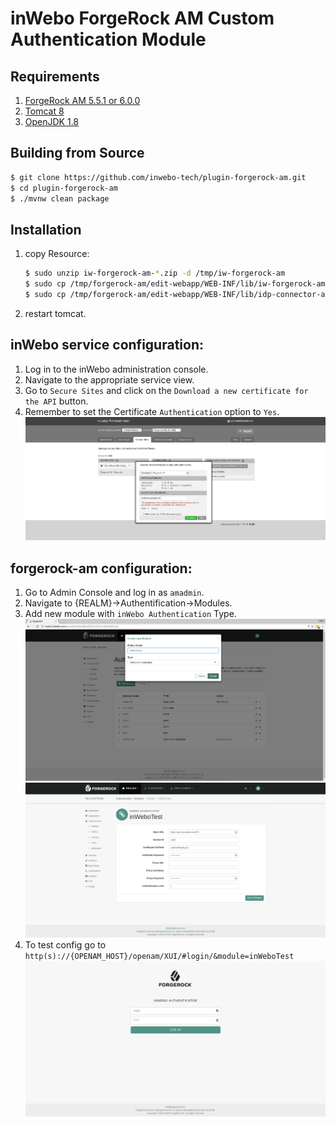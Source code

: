  inWebo ForgeRock AM Custom Authentication Module
 =======================================================
 
 Requirements
 ------------
 
 1. [ForgeRock AM 5.5.1 or 6.0.0](https://www.forgerock.com/platform/access-management)
 1. [Tomcat 8](http://apache.mediamirrors.org/tomcat/tomcat-8/v8.5.30/bin/apache-tomcat-8.5.30.tar.gz)
 1. [OpenJDK 1.8](http://openjdk.java.net/)
 
 Building from Source
 --------------------
 
 ```bash
 $ git clone https://github.com/inwebo-tech/plugin-forgerock-am.git
 $ cd plugin-forgerock-am 
 $ ./mvnw clean package
 ```
 
 Installation
 ------------

1. copy Resource:

    ```bash
    $ sudo unzip iw-forgerock-am-*.zip -d /tmp/iw-forgerock-am
    $ sudo cp /tmp/forgerock-am/edit-webapp/WEB-INF/lib/iw-forgerock-am-*.jar /path/to/tomcat/webapps/openam/WEB-INF/lib/
    $ sudo cp /tmp/forgerock-am/edit-webapp/WEB-INF/lib/idp-connector-auth-repackage-0.3.0.jar /path/to/tomcat/webapps/openam/WEB-INF/lib/   
    ```
4. restart tomcat.

## inWebo service configuration:

1. Log in to the inWebo administration console.
1. Navigate to the appropriate service view.
1. Go to `Secure Sites` and click on the `Download a new certificate for the API` button.
1. Remember to set the Certificate `Authentication` option to `Yes`.
![myInWeboConfig](doc/images/myInWeboConfig.png)

## forgerock-am configuration:

1. Go to Admin Console and log in as `amadmin`.
2. Navigate to {REALM}->Authentification->Modules.
3. Add new module with `inWebo Authentication` Type.
![add new module](doc/images/inWeboAuthCreateModule.png)
![config new module](doc/images/inWeboAuthEditConfig.png)
4. To test config go to `http(s)://{OPENAM_HOST}/openam/XUI/#login/&module=inWeboTest`
![XUI Login Page](doc/images/inWeboAuthLoginXUIPage.png)